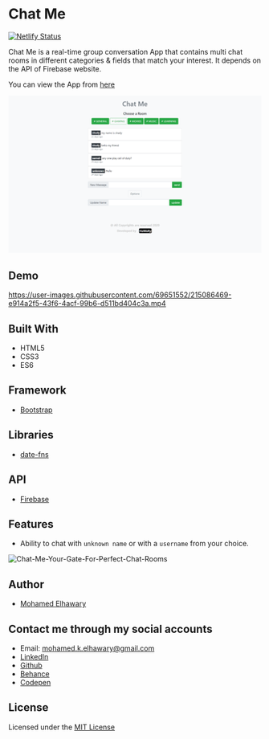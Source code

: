 # Chat Me

[![Netlify Status](https://api.netlify.com/api/v1/badges/6e0b79cd-da3d-4f98-8781-94a39e6788f7/deploy-status)](https://app.netlify.com/sites/chatme14/deploys)

Chat Me is a real-time group conversation App that contains multi chat rooms in different categories & fields that match your interest. It depends on the API of Firebase website.
  
You can view the App from [here](https://chatme14.netlify.app/)

![Screenshot](preview.png)

## Demo

https://user-images.githubusercontent.com/69651552/215086469-e914a2f5-43f6-4acf-99b6-d511bd404c3a.mp4

## Built With

* HTML5
* CSS3
* ES6  

## Framework

* [Bootstrap](https://getbootstrap.com/)  

## Libraries  

* [date-fns](https://date-fns.org/)  

## API  

* [Firebase](https://firebase.google.com/)  

## Features  

- Ability to chat with `unknown name` or with a `username` from your choice.  

![Chat-Me-Your-Gate-For-Perfect-Chat-Rooms](https://user-images.githubusercontent.com/69651552/94999318-d4f6d680-05b8-11eb-8c22-abf4ba03d226.png)

## Author

* [Mohamed Elhawary](https://www.linkedin.com/in/mohamed-elhawary14/)

## Contact me through my social accounts

* Email: mohamed.k.elhawary@gmail.com
* [LinkedIn](https://www.linkedin.com/in/mohamed-elhawary14/)
* [Github](https://github.com/Mohamed-Elhawary)  
* [Behance](https://www.behance.net/mohamed-elhawary14)
* [Codepen](https://codepen.io/Mohamed-ElHawary) 

## License

Licensed under the [MIT License](LICENSE)
